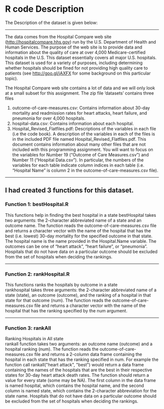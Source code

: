 
# R code Description

The Description of the dataset is given below:	

-------

The data comes from the Hospital Compare web site (http://hospitalcompare.hhs.gov) run by the U.S. Department of Health and Human Services. The purpose of the web site is to provide data and information about the quality of care at over 4,000 Medicare-certified hospitals in the U.S. This dataset essentially covers all major U.S. hospitals. This dataset is used for a variety of purposes, including determining whether hospitals should be fined for not providing high quality care to patients (see http://goo.gl/jAXFX for some background on this particular topic).	

The Hospital Compare web site contains a lot of data and we will only look at a small subset for this
assignment. The zip file ‘datasets’ contains three files
1. outcome-of-care-measures.csv: Contains information about 30-day mortality and readmission rates
    for heart attacks, heart failure, and pneumonia for over 4,000 hospitals.
2.  hospital-data.csv: Contains information about each hospital.
3.  Hospital_Revised_Flatfiles.pdf: Descriptions of the variables in each file (i.e the code book).
A description of the variables in each of the files is in the included PDF file named Hospital_Revised_Flatfiles.pdf. This document contains information about many other files that are not included with this programming assignment. You will want to focus on the variables for Number 19 (“Outcome of Care Measures.csv”) and Number 11 (“Hospital Data.csv”). In particular, the numbers of the variables for each table indicate column indices in each table (i.e. “Hospital Name” is column 2 in the outcome-of-care-measures.csv file).

------

## I had created 3 functions for this dataset.	

### Function 1: bestHospital.R	
This functions help in finding the best hospital in a state	
bestHospital takes two arguments: the 2-character abbreviated name of a state and an outcome name. The function reads the outcome-of-care-measures.csv file and returns a character vector with the name of the hospital that has the best (i.e. lowest) 30-day mortality for the specified outcome in that state. The hospital name is the name provided in the Hospital.Name variable. The outcomes can be one of “heart attack”, “heart failure”, or “pneumonia”. Hospitals that do not have data on a particular outcome should be excluded from the set of hospitals when deciding the rankings.

------

### Function 2: rankHospital.R	
This functions ranks the hospitals by outcome in a state	
rankhospital takes three arguments: the 2-character abbreviated name of a state (state), an outcome (outcome), and the ranking of a hospital in that state for that outcome (num).
The function reads the outcome-of-care-measures.csv file and returns a character vector with the name
of the hospital that has the ranking specified by the num argument.	

------

### Function 3: rankAll	
Ranking Hospitals in All state	
rankall function takes two arguments: an outcome name (outcome) and a hospital ranking (num). The function reads the outcome-of-care-measures.csv file and returns a 2-column data frame containing the hospital in each state that has the ranking specified in num. For example the function call 
rankall("heart attack", "best") would return a data frame containing the names of the hospitals that
are the best in their respective states for 30-day heart attack death rates. The function should return a value for every state (some may be NA). The first column in the data frame is named hospital, which contains the hospital name, and the second column is named state, which contains the 2-character abbreviation for the state name. Hospitals that do not have data on a particular outcome should be excluded from the set of hospitals when deciding the rankings.
